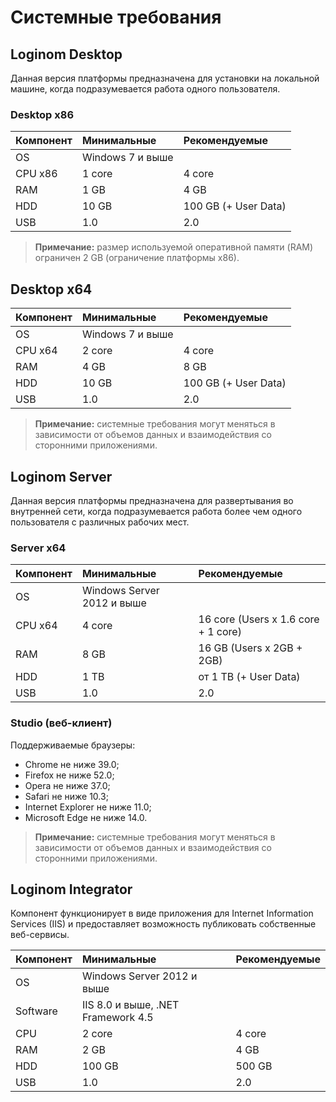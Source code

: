 # Системные требования

## Loginom Desktop

Данная версия платформы предназначена для установки на локальной машине, когда подразумевается работа одного пользователя.

### Desktop x86

| Компонент | Минимальные | Рекомендуемые |
|:--------- |:-------------|:------------- |
| OS | Windows 7 и выше | |
| CPU x86 | 1 core | 4 core |
| RAM | 1 GB | 4 GB |
| HDD | 10 GB | 100 GB (+ User Data) |
| USB | 1.0 | 2.0 |

> **Примечание:** размер используемой оперативной памяти (RAM) ограничен 2 GB (ограничение платформы x86).

## Desktop x64

| Компонент | Минимальные | Рекомендуемые |
|:--------- |:-------------|:------------- |
| OS | Windows 7 и выше | |
| CPU x64 | 2 core | 4 core |
| RAM | 4 GB | 8 GB |
| HDD | 10 GB | 100 GB (+ User Data) |
| USB | 1.0 | 2.0 |

> **Примечание:** системные требования могут меняться в зависимости от объемов данных и взаимодействия со сторонними приложениями.

## Loginom Server

Данная версия платформы предназначена для развертывания во внутренней сети, когда подразумевается работа более чем одного пользователя с различных рабочих мест.

### Server x64

| Компонент | Минимальные | Рекомендуемые |
|:--------- |:-------------|:------------- |
| OS | Windows Server 2012 и выше | |
| CPU x64 | 4 core | 16 core (Users x 1.6 core + 1 core) |
| RAM | 8 GB | 16 GB (Users x 2GB + 2GB) |
| HDD | 1 TB | от 1 ТB (+ User Data) |
| USB | 1.0 | 2.0 |

### Studio (веб-клиент)

Поддерживаемые браузеры:

* Chrome не ниже 39.0;
* Firefox не ниже 52.0;
* Opera не ниже 37.0;
* Safari не ниже 10.3;
* Internet Explorer не ниже 11.0;
* Microsoft Edge не ниже 14.0.

> **Примечание:** системные требования могут меняться в зависимости от объемов данных и взаимодействия со сторонними приложениями.

## Loginom Integrator

Компонент функционирует в виде приложения для Internet Information Services (IIS) и предоставляет возможность публиковать собственные веб-сервисы.

| Компонент | Минимальные | Рекомендуемые |
|:--------- |:-------------|:------------- |
| OS | Windows Server 2012 и выше | |
| Software | IIS 8.0 и выше, .NET Framework 4.5 | |
| CPU | 2 core | 4 core |
| RAM | 2 GB | 4 GB |
| HDD | 100 GB | 500 GB |
| USB | 1.0 | 2.0 |